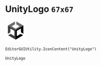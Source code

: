 # UnityLogo `67x67`
<img src="/img/UnityLogo.png" width=67 height=67>

``` CSharp
EditorGUIUtility.IconContent("UnityLogo")
```
```
UnityLogo
```
